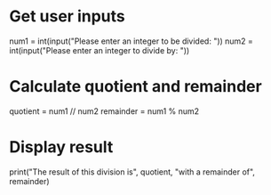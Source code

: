 <!-- Problem Statement
Ask the user for two numbers, one at a time, and then print the result of dividing the first number by the second and also the remainder of the division.

Here's a sample run of the program (user input is in bold italics):

Please enter an integer to be divided: 5

Please enter an integer to divide by: 3

The result of this division is 1 with a remainder of 2 -->

# Get user inputs
num1 = int(input("Please enter an integer to be divided: "))
num2 = int(input("Please enter an integer to divide by: "))

# Calculate quotient and remainder
quotient = num1 // num2
remainder = num1 % num2

# Display result
print("The result of this division is", quotient, "with a remainder of", remainder)
